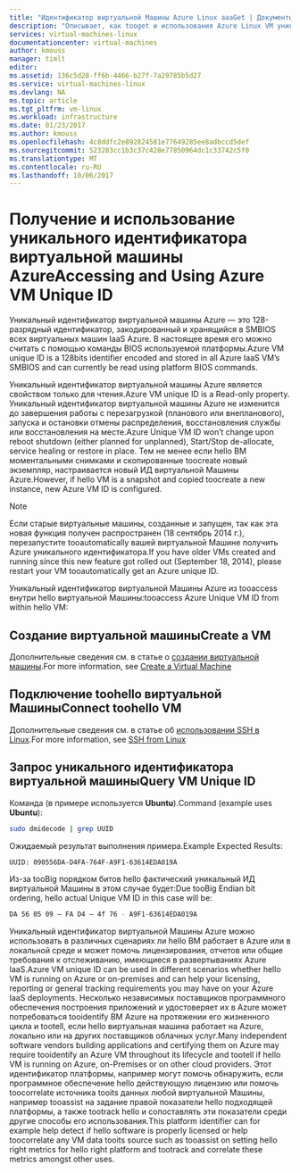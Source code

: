 ```yaml
---
title: "Идентификатор виртуальной Машины Azure Linux aaaGet | Документы Microsoft"
description: "Описывает, как tooget и использования Azure Linux VM уникальный идентификатор."
services: virtual-machines-linux
documentationcenter: virtual-machines
author: kmouss
manager: timlt
editor: 
ms.assetid: 136c5d28-ff6b-4466-b27f-7a29785b5d27
ms.service: virtual-machines-linux
ms.devlang: NA
ms.topic: article
ms.tgt_pltfrm: vm-linux
ms.workload: infrastructure
ms.date: 01/23/2017
ms.author: kmouss
ms.openlocfilehash: 4c8ddfc2e892824581e77649285ee8adbccd5def
ms.sourcegitcommit: 523283cc1b3c37c428e77850964dc1c33742c5f0
ms.translationtype: MT
ms.contentlocale: ru-RU
ms.lasthandoff: 10/06/2017
---
```

# <a name="accessing-and-using-azure-vm-unique-id"></a><span data-ttu-id="de02a-103">Получение и использование уникального идентификатора виртуальной машины Azure</span><span class="sxs-lookup"><span data-stu-id="de02a-103">Accessing and Using Azure VM Unique ID</span></span>
<span data-ttu-id="de02a-104">Уникальный идентификатор виртуальной машины Azure — это 128-разрядный идентификатор, закодированный и хранящийся в SMBIOS всех виртуальных машин IaaS Azure. В настоящее время его можно считать с помощью команды BIOS используемой платформы.</span><span class="sxs-lookup"><span data-stu-id="de02a-104">Azure VM unique ID is a 128bits identifier encoded and stored in all Azure IaaS VM’s SMBIOS and can currently be read using platform BIOS commands.</span></span>

<span data-ttu-id="de02a-105">Уникальный идентификатор виртуальной машины Azure является свойством только для чтения.</span><span class="sxs-lookup"><span data-stu-id="de02a-105">Azure VM unique ID is a Read-only property.</span></span> <span data-ttu-id="de02a-106">Уникальный идентификатор виртуальной машины Azure не изменится до завершения работы с перезагрузкой (планового или внепланового), запуска и остановки отмены распределения, восстановления службы или восстановления на месте.</span><span class="sxs-lookup"><span data-stu-id="de02a-106">Azure Unique VM ID won’t change upon reboot shutdown (either planned for unplanned), Start/Stop de-allocate, service healing or restore in place.</span></span> <span data-ttu-id="de02a-107">Тем не менее если hello ВМ моментальными снимками и скопированные toocreate новый экземпляр, настраивается новый ИД виртуальной Машины Azure.</span><span class="sxs-lookup"><span data-stu-id="de02a-107">However, if hello VM is a snapshot and copied toocreate a new instance, new Azure VM ID is configured.</span></span>

> [!NOTE]
> <span data-ttu-id="de02a-108">Если старые виртуальные машины, созданные и запущен, так как эта новая функция получен распространен (18 сентябрь 2014 г.), перезапустите tooautomatically вашей виртуальной Машине получить Azure уникального идентификатора.</span><span class="sxs-lookup"><span data-stu-id="de02a-108">If you have older VMs created and running since this new feature got rolled out (September 18, 2014), please restart your VM tooautomatically get an Azure unique ID.</span></span>
> 
> 

<span data-ttu-id="de02a-109">Уникальный идентификатор виртуальной Машины Azure из tooaccess внутри hello виртуальной Машины:</span><span class="sxs-lookup"><span data-stu-id="de02a-109">tooaccess Azure Unique VM ID from within hello VM:</span></span>

## <a name="create-a-vm"></a><span data-ttu-id="de02a-110">Создание виртуальной машины</span><span class="sxs-lookup"><span data-stu-id="de02a-110">Create a VM</span></span>
<span data-ttu-id="de02a-111">Дополнительные сведения см. в статье о [создании виртуальной машины](../windows/creation-choices.md?toc=%2fazure%2fvirtual-machines%2flinux%2ftoc.json).</span><span class="sxs-lookup"><span data-stu-id="de02a-111">For more information, see [Create a Virtual Machine](../windows/creation-choices.md?toc=%2fazure%2fvirtual-machines%2flinux%2ftoc.json)</span></span>

## <a name="connect-toohello-vm"></a><span data-ttu-id="de02a-112">Подключение toohello виртуальной Машины</span><span class="sxs-lookup"><span data-stu-id="de02a-112">Connect toohello VM</span></span>
<span data-ttu-id="de02a-113">Дополнительные сведения см. в статье об [использовании SSH в Linux](mac-create-ssh-keys.md?toc=%2fazure%2fvirtual-machines%2flinux%2ftoc.json).</span><span class="sxs-lookup"><span data-stu-id="de02a-113">For more information, see [SSH from Linux](mac-create-ssh-keys.md?toc=%2fazure%2fvirtual-machines%2flinux%2ftoc.json)</span></span>

## <a name="query-vm-unique-id"></a><span data-ttu-id="de02a-114">Запрос уникального идентификатора виртуальной машины</span><span class="sxs-lookup"><span data-stu-id="de02a-114">Query VM Unique ID</span></span>
<span data-ttu-id="de02a-115">Команда (в примере используется **Ubuntu**).</span><span class="sxs-lookup"><span data-stu-id="de02a-115">Command (example uses **Ubuntu**):</span></span>

```bash
sudo dmidecode | grep UUID
```

<span data-ttu-id="de02a-116">Ожидаемый результат выполнения примера.</span><span class="sxs-lookup"><span data-stu-id="de02a-116">Example Expected Results:</span></span>

```bash
UUID: 090556DA-D4FA-764F-A9F1-63614EDA019A
```

<span data-ttu-id="de02a-117">Из-за tooBig порядком битов hello фактический уникальный ИД виртуальной Машины в этом случае будет:</span><span class="sxs-lookup"><span data-stu-id="de02a-117">Due tooBig Endian bit ordering, hello actual Unique VM ID in this case will be:</span></span>

```bash
DA 56 05 09 – FA D4 – 4f 76 - A9F1-63614EDA019A
```

<span data-ttu-id="de02a-118">Уникальный идентификатор виртуальной Машины Azure можно использовать в различных сценариях ли hello ВМ работает в Azure или в локальной среде и может помочь лицензирования, отчетов или общие требования к отслеживанию, имеющиеся в развертываниях Azure IaaS.</span><span class="sxs-lookup"><span data-stu-id="de02a-118">Azure VM unique ID can be used in different scenarios whether hello VM is running on Azure or on-premises and can help your licensing, reporting or general tracking requirements you may have on your Azure IaaS deployments.</span></span> <span data-ttu-id="de02a-119">Несколько независимых поставщиков программного обеспечения построения приложений и удостоверяет их в Azure может потребоваться tooidentify ВМ Azure на протяжении его жизненного цикла и tootell, если hello виртуальная машина работает на Azure, локально или на других поставщиков облачных услуг.</span><span class="sxs-lookup"><span data-stu-id="de02a-119">Many independent software vendors building applications and certifying them on Azure may require tooidentify an Azure VM throughout its lifecycle and tootell if hello VM is running on Azure, on-Premises or on other cloud providers.</span></span> <span data-ttu-id="de02a-120">Этот идентификатор платформы, например могут помочь обнаружить, если программное обеспечение hello действующую лицензию или помочь toocorrelate источника tooits данных любой виртуальной Машины, например tooassist на задание правой показатели hello подходящей платформы, а также tootrack hello и сопоставлять эти показатели среди другие способы его использования.</span><span class="sxs-lookup"><span data-stu-id="de02a-120">This platform identifier can for example help detect if hello software is properly licensed or help toocorrelate any VM data tooits source such as tooassist on setting hello right metrics for hello right platform and tootrack and correlate these metrics amongst other uses.</span></span>

